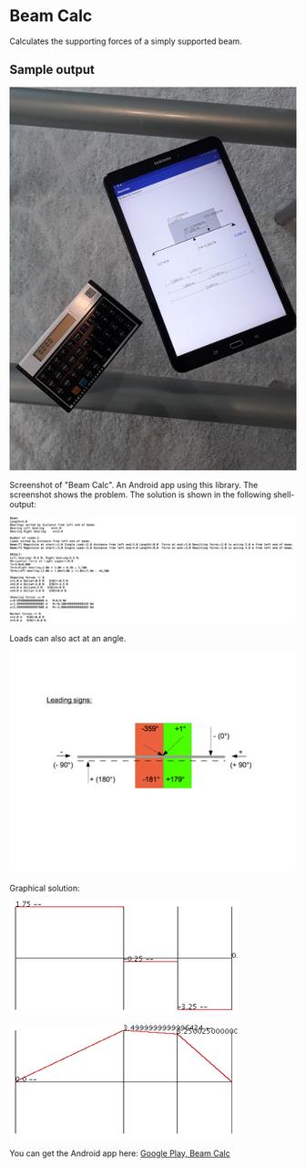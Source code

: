Beam Calc
=========
Calculates the supporting forces of a simply supported beam.

Sample output
-------------
![](Shot_2.jpg)

Screenshot of "Beam Calc". An Android app using this library. The screenshot shows the problem. The solution is shown in the following shell- output:

![](Shot_1.png)

Loads can also act at an angle. 

![](LeadingSigns.png)


Graphical solution:

![](Q.png)

![](M.png)

You can get the Android app here:
[Google Play, Beam Calc](https://play.google.com/store/apps/details?id=berthold.beamcalc)





